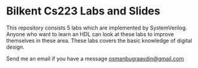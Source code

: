 # Bilkent Cs223 Labs and Slides


This repository consists 5 labs which are implemented by SystemVerilog. Anyone who want to learn an HDL can look at these labs to improve themselves in these area. These labs covers the basic knowledge of digital design.

Send me an email if you have a message osmanbugraaydin@gmail.com

